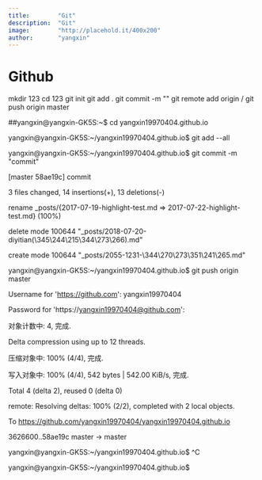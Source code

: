 ```yaml
---
title:        "Git"
description:  "Git"
image:        "http://placehold.it/400x200"
author:       "yangxin"
---
```


Github
============

mkdir 123
cd 123
git init
git add .
git commit -m ""
git remote add origin /
git  push origin master



 ##yangxin@yangxin-GK5S:~$ cd yangxin19970404.github.io


yangxin@yangxin-GK5S:~/yangxin19970404.github.io$ git add --all


yangxin@yangxin-GK5S:~/yangxin19970404.github.io$ git commit -m "commit"


[master 58ae19c] commit


 3 files changed, 14 insertions(+), 13 deletions(-)


 rename _posts/{2017-07-19-highlight-test.md => 2017-07-22-highlight-test.md} (100%)


 delete mode 100644 "_posts/2018-07-20-diyitian(\345\244\215\344\273\266).md"


 create mode 100644 "_posts/2055-1231-\344\270\273\351\241\265.md"


yangxin@yangxin-GK5S:~/yangxin19970404.github.io$ git push origin master


Username for 'https://github.com': yangxin19970404


Password for 'https://yangxin19970404@github.com': 


对象计数中: 4, 完成.



Delta compression using up to 12 threads.


压缩对象中: 100% (4/4), 完成.


写入对象中: 100% (4/4), 542 bytes | 542.00 KiB/s, 完成.


Total 4 (delta 2), reused 0 (delta 0)


remote: Resolving deltas: 100% (2/2), completed with 2 local objects.


To https://github.com/yangxin19970404/yangxin19970404.github.io


   3626600..58ae19c  master -> master


yangxin@yangxin-GK5S:~/yangxin19970404.github.io$ ^C


yangxin@yangxin-GK5S:~/yangxin19970404.github.io$ 






